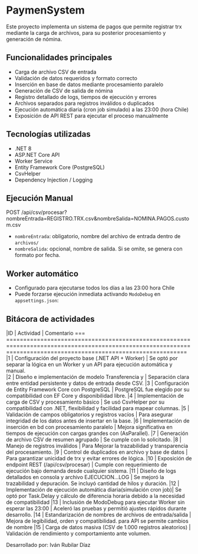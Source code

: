 # PaymenSystem

Este proyecto implementa un sistema de pagos que permite registrar trx mediante la carga de archivos, para su posterior
procesamiento y generación de nómina.

## Funcionalidades principales

- Carga de archivo CSV de entrada 
- Validación de datos requeridos y formato correcto
- Inserción en base de datos mediante procesamiento paralelo
- Generación de CSV de salida de nómina
- Registro detallado de logs, tiempos de ejecución y errores
- Archivos separados para registros inválidos o duplicados 
- Ejecución automática diaria (cron job simulado) a las 23:00 (hora Chile)
- Exposición de API REST para ejecutar el proceso manualmente

## Tecnologías utilizadas

- .NET 8
- ASP.NET Core API
- Worker Service
- Entity Framework Core (PostgreSQL)
- CsvHelper
- Dependency Injection / Logging

##  Ejecución Manual

POST /api/csv/procesar?nombreEntrada=REGISTRO.TRX.csv&nombreSalida=NOMINA.PAGOS.custom.csv

- `nombreEntrada`: obligatorio, nombre del archivo de entrada dentro de `archivos/`
- `nombreSalida`: opcional, nombre de salida. Si se omite, se genera con formato por fecha.

## Worker automático

- Configurado para ejecutarse todos los días a las 23:00 hora Chile
- Puede forzarse ejecución inmediata activando `ModoDebug` en `appsettings.json`:

## Bitácora de actividades

|ID  |                        Actividad	                                  |            Comentario
=== =================================================================================================================================================================
|1   |  Configuración del proyecto base (.NET API + Worker)               | Se optó por separar la lógica en un Worker y un API para ejecución automática y manual.  
|2   |  Diseño e implementación de modelo Transferencia y                 |	Separación clara entre entidad persistente y datos de entrada desde CSV.
|3   |  Configuración de Entity Framework Core con PostgreSQL	          | PostgreSQL fue elegido por su  compatibilidad con EF Core y disponibilidad libre.
|4   |  Implementación de carga de CSV y procesamiento básico	          | Se usó CsvHelper por su compatibilidad con .NET, flexibilidad y facilidad para mapear columnas.
|5   |  Validación de campos obligatorios y registros vacíos	          | Para asegurar integridad de los datos antes de insertar en la base.
|6   |  Implementación de inserción en bd con procesamiento paralelo      |	Mejora significativa en tiempos de ejecución con cargas grandes con (AsParallel). 
|7   |  Generación de archivo CSV de resumen agrupado                     | Se cumple con lo solicitado. 
|8   |  Manejo de registros inválidos                                     | Para Mejorar la trazabilidad y transparencia del procesamiento.
|9   |  Control de duplicados en archivo y base de datos	              | Para garantizar unicidad de trx y evitar errores de lógica.
|10  |  Exposición de endpoint REST (/api/csv/procesar)	                  | Cumple con requerimiento de ejecución bajo demanda desde cualquier sistema.
|11  |  Diseño de logs detallados en consola y archivo EJECUCION...LOG	  | Se mejoró la trazabilidad y depuración. Se incluyó cantidad de hilos y duración.
|12  |  Implementación de ejecución automática diaria(simulación cron job)|	Se optó por Task.Delay y cálculo de diferencia horaria debido a la necesidad de compatibilidad 
|13	 |  Inclusión de ModoDebug para ejecutar Worker sin esperar las 23:00 |	Aceleró las pruebas y permitió ajustes rápidos durante desarrollo.
|14	 |  Estandarización de nombres de archivos de entrada/salida          |	Mejora de legibilidad, orden y compatibilidad. para API se permite cambios de nombre
|15	 |  Carga de datos masiva (CSV de 1.000 registros aleatorios)         |	Validación de rendimiento y comportamiento ante volumen.


Desarrollado por: Iván Rubilar Díaz